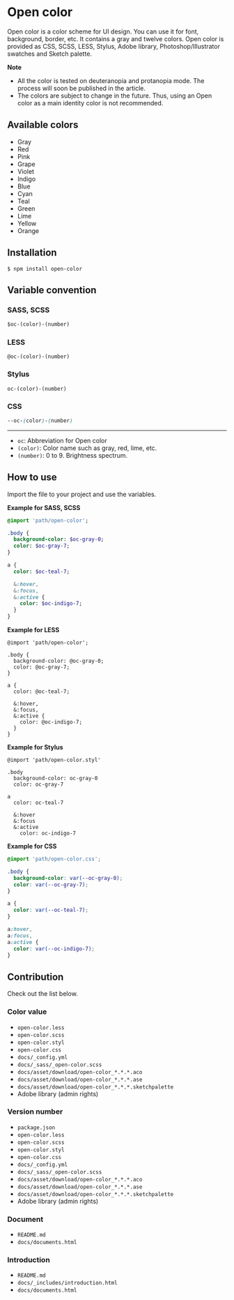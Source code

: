 # Open color

Open color is a color scheme for UI design. You can use it for font, background, border, etc. It contains a gray and twelve colors.
Open color is provided as CSS, SCSS, LESS, Stylus, Adobe library, Photoshop/Illustrator swatches and Sketch palette.

**Note**

* All the color is tested on deuteranopia and protanopia mode. The process will soon be published in the article.
* The colors are subject to change in the future. Thus, using an Open color as a main identity color is not recommended.

## Available colors

- Gray
- Red
- Pink
- Grape
- Violet
- Indigo
- Blue
- Cyan
- Teal
- Green
- Lime
- Yellow
- Orange

## Installation

```
$ npm install open-color
```

## Variable convention

### SASS, SCSS

```sass
$oc-(color)-(number)
```

### LESS

```less
@oc-(color)-(number)
```

### Stylus

```styl
oc-(color)-(number)
```
### CSS

```css
--oc-(color)-(number)
```

---

- `oc`:  Abbreviation for Open color
- `(color)`: Color name such as gray, red, lime, etc.
- `(number)`: 0 to 9. Brightness spectrum.


## How to use

Import the file to your project and use the variables.

**Example for SASS, SCSS**

```sass
@import 'path/open-color';

.body {
  background-color: $oc-gray-0;
  color: $oc-gray-7;
}

a {
  color: $oc-teal-7;

  &:hover,
  &:focus,
  &:active {
    color: $oc-indigo-7;
  }
}
```

**Example for LESS**

```less
@import 'path/open-color';

.body {
  background-color: @oc-gray-0;
  color: @oc-gray-7;
}

a {
  color: @oc-teal-7;

  &:hover,
  &:focus,
  &:active {
    color: @oc-indigo-7;
  }
}
```

**Example for Stylus**

```styl
@import 'path/open-color.styl'

.body
  background-color: oc-gray-0
  color: oc-gray-7

a
  color: oc-teal-7

  &:hover
  &:focus
  &:active
    color: oc-indigo-7
```

**Example for CSS**

```css
@import 'path/open-color.css';

.body {
  background-color: var(--oc-gray-0);
  color: var(--oc-gray-7);
}

a {
  color: var(--oc-teal-7);
}

a:hover,
a:focus,
a:active {
  color: var(--oc-indigo-7);
}
```

## Contribution

Check out the list below.

### Color value

- `open-color.less`
- `open-color.scss`
- `open-color.styl`
- `open-color.css`
- `docs/_config.yml`
- `docs/_sass/_open-color.scss`
- `docs/asset/download/open-color_*.*.*.aco`
- `docs/asset/download/open-color_*.*.*.ase`
- `docs/asset/download/open-color_*.*.*.sketchpalette`
- Adobe library (admin rights)

### Version number

- `package.json`
- `open-color.less`
- `open-color.scss`
- `open-color.styl`
- `open-color.css`
- `docs/_config.yml`
- `docs/_sass/_open-color.scss`
- `docs/asset/download/open-color_*.*.*.aco`
- `docs/asset/download/open-color_*.*.*.ase`
- `docs/asset/download/open-color_*.*.*.sketchpalette`
- Adobe library (admin rights)

### Document

- `README.md`
- `docs/documents.html`

### Introduction

- `README.md`
- `docs/_includes/introduction.html`
- `docs/documents.html`
